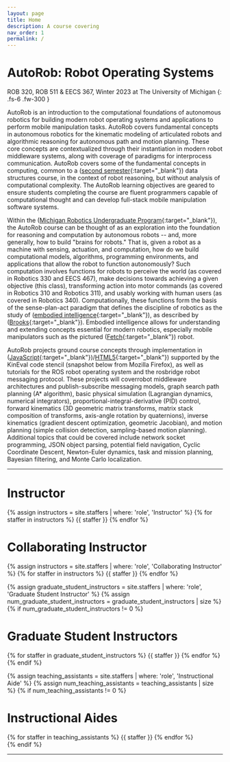 ```yaml
---
layout: page
title: Home
description: A course covering 
nav_order: 1
permalink: /
---
```


# AutoRob: Robot Operating Systems

ROB 320, ROB 511 & EECS 367, Winter 2023 at The University of Michigan
{: .fs-6 .fw-300 }

AutoRob is an introduction to the computational foundations of autonomous robotics for building modern robot operating systems and applications to perform mobile manipulation tasks. AutoRob covers fundamental concepts in autonomous robotics for the kinematic modeling of articulated robots and algorithmic reasoning for autonomous path and motion planning. These core concepts are contextualized through their instantiation in modern robot middleware systems, along with coverage of paradigms for interprocess communication. AutoRob covers some of the fundamental concepts in computing, common to a ([second semester](https://eecs281staff.github.io/eecs281.org/){:target="_blank"}) data structures course, in the context of robot reasoning, but without analysis of computational complexity. The AutoRob learning objectives are geared to ensure students completing the course are fluent programmers capable of computational thought and can develop full-stack mobile manipulation software systems.

Within the ([Michigan Robotics Undergraduate Program](https://robotics.umich.edu/academics/undergraduate/){:target="_blank"}), the AutoRob course can be thought of as an exploration into the foundation for reasoning and computation by autonomous robots -- and, more generally, how to build "brains for robots." That is, given a robot as a machine with sensing, actuation, and computation, how do we build computational models, algorithms, programming environments, and applications that allow the robot to function autonomously? Such computation involves functions for robots to perceive the world (as covered in Robotics 330 and EECS 467), make decisions towards achieving a given objective (this class), transforming action into motor commands (as covered in Robotics 310 and Robotics 311), and usably working with human users (as covered in Robotics 340). Computationally, these functions form the basis of the sense-plan-act paradigm that defines the discipline of robotics as the study of ([embodied intelligence](https://dspace.mit.edu/bitstream/handle/1721.1/6569/AIM-1293.pdf){:target="_blank"}), as described by ([Brooks](https://rodneybrooks.com){:target="_blank"}). Embodied intelligence allows for understanding and extending concepts essential for modern robotics, especially mobile manipulators such as the pictured ([Fetch](http://fetchrobotics.com/research/){:target="_blank"}) robot.

AutoRob projects ground course concepts through implementation in ([JavaScript](https://en.wikipedia.org/wiki/JavaScript){:target="_blank"})/[HTML5](https://en.wikipedia.org/wiki/HTML){:target="_blank"}) supported by the KinEval code stencil (snapshot below from Mozilla Firefox), as well as tutorials for the ROS robot operating system and the rosbridge robot messaging protocol. These projects will coverrobot middleware architectures and publish-subscribe messaging models, graph search path planning (A* algorithm), basic physical simulation (Lagrangian dynamics, numerical integrators), proportional-integral-derivative (PID) control, forward kinematics (3D geometric matrix transforms, matrix stack composition of transforms, axis-angle rotation by quaternions), inverse kinematics (gradient descent optimization, geometric Jacobian), and motion planning (simple collision detection, sampling-based motion planning). Additional topics that could be covered include network socket programming, JSON object parsing, potential field navigation, Cyclic Coordinate Descent, Newton-Euler dynamics, task and mission planning, Bayesian filtering, and Monte Carlo localization.


---


<div class="staff-row" >
<div markdown="1" class="staff-column">

# Instructor

{% assign instructors = site.staffers | where: 'role', 'Instructor' %}
{% for staffer in instructors %}
{{ staffer }}
{% endfor %}

</div>
<div markdown="1" class="staff-column">

# Collaborating Instructor

{% assign instructors = site.staffers | where: 'role', 'Collaborating Instructor' %}
{% for staffer in instructors %}
{{ staffer }}
{% endfor %}

</div>
</div>

{% assign graduate_student_instructors = site.staffers | where: 'role', 'Graduate Student Instructor' %}
{% assign num_graduate_student_instructors = graduate_student_instructors | size %}
{% if num_graduate_student_instructors != 0 %}

# Graduate Student Instructors

{% for staffer in graduate_student_instructors %}
{{ staffer }}
{% endfor %}
{% endif %}

{% assign teaching_assistants = site.staffers | where: 'role', 'Instructional Aide' %}
{% assign num_teaching_assistants = teaching_assistants | size %}
{% if num_teaching_assistants != 0 %}

# Instructional Aides

<div class="staffer-table">
{% for staffer in teaching_assistants %}
{{ staffer }}
{% endfor %}
</div>
{% endif %}

---

<!-- # Week 4 Schedule
{: #weekly-schedule }

{% for schedule in site.schedules %}
{{ schedule }}
{% endfor %} -->
